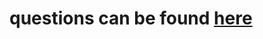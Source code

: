 # questions can be found [here](https://docs.google.com/document/d/1iS9m4yQp0hJll1gIkqniOCso8Ja4ZPXU9ZrEL1iblxk/edit?usp=sharing)

